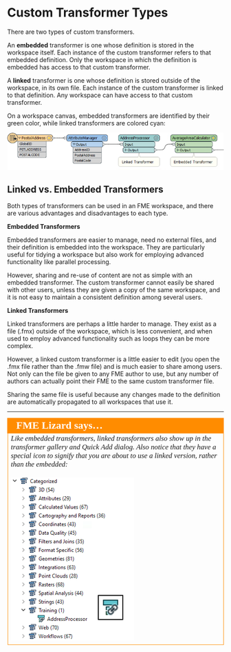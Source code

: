 # Custom Transformer Types

There are two types of custom transformers.

An **embedded** transformer is one whose definition is stored in the workspace itself. Each instance of the custom transformer refers to that embedded definition. Only the workspace in which the definition is embedded has access to that custom transformer.

A **linked** transformer is one whose definition is stored outside of the workspace, in its own file. Each instance of the custom transformer is linked to that definition. Any workspace can have access to that custom transformer.

On a workspace canvas, embedded transformers are identified by their green color, while linked transformers are colored cyan:

![](./Images/Img5.033.CustomTransformerTypes.png)


## Linked vs. Embedded Transformers ##

Both types of transformers can be used in an FME workspace, and there are various advantages and disadvantages to each type.

**Embedded Transformers**

Embedded transformers are easier to manage, need no external files, and their definition is embedded into the workspace. They are particularly useful for tidying a workspace but also work for employing advanced functionality like parallel processing.

However, sharing and re-use of content are not as simple with an embedded transformer. The custom transformer cannot easily be shared with other users, unless they are given a copy of the same workspace, and it is not easy to maintain a consistent definition among several users.


**Linked Transformers**

Linked transformers are perhaps a little harder to manage. They exist as a file (.fmx) outside of the workspace, which is less convenient, and when used to employ advanced functionality such as loops they can be more complex. 

However, a linked custom transformer is a little easier to edit (you open the .fmx file rather than the .fmw file) and is much easier to share among users. Not only can the file be given to any FME author to use, but any number of authors can actually point their FME to the same custom transformer file. 

Sharing the same file is useful because any changes made to the definition are automatically propagated to all workspaces that use it.

---

<table style="border-spacing: 0px">
<tr>
<td style="vertical-align:middle;background-color:darkorange;border: 2px solid darkorange">
<i class="fa fa-quote-left fa-lg fa-pull-left fa-fw" style="color:white;padding-right: 12px;vertical-align:text-top"></i>
<span style="color:white;font-size:x-large;font-weight: bold;font-family:serif">FME Lizard says…</span>
</td>
</tr>

<tr>
<td style="border: 1px solid darkorange">
<span style="font-family:serif; font-style:italic; font-size:larger">
Like embedded transformers, linked transformers also show up in the transformer gallery and Quick Add dialog. Also notice that they have a special icon to signify that you are about to use a linked version, rather than the embedded:
<br><br><img src="./Images/Img5.034.CustomTransformerLinkedIcon.png"> <!-- ** Update screenshot -->
</span>
</td>
</tr>
</table>